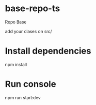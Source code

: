 # base-repo-ts
Repo Base

add your clases on src/ 

# Install dependencies

npm install

# Run console

npm run start:dev


